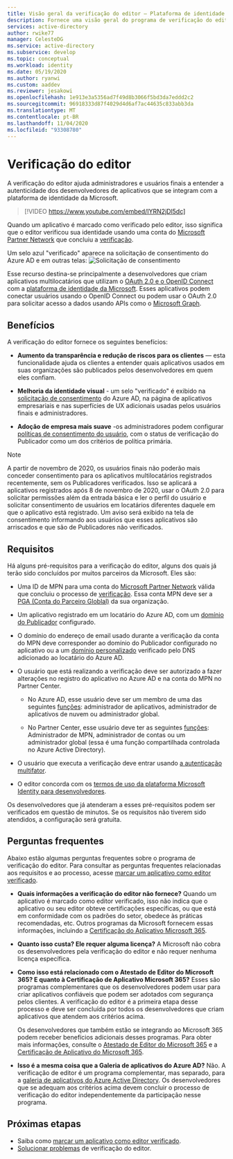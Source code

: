 ```yaml
---
title: Visão geral da verificação do editor – Plataforma de identidade da Microsoft | Azure
description: Fornece uma visão geral do programa de verificação do editor para a plataforma Microsoft Identity. Lista os benefícios, os requisitos do programa e as perguntas frequentes. Quando um aplicativo é marcado como verificado pelo editor, isso significa que o editor verificou sua identidade usando uma conta do Microsoft Partner Network que concluiu o processo de verificação e associou essa conta do MPN ao registro de aplicativo.
services: active-directory
author: rwike77
manager: CelesteDG
ms.service: active-directory
ms.subservice: develop
ms.topic: conceptual
ms.workload: identity
ms.date: 05/19/2020
ms.author: ryanwi
ms.custom: aaddev
ms.reviewer: jesakowi
ms.openlocfilehash: 1e913e3a5356ad7f49d8b3066f5bd3da7eddd2c2
ms.sourcegitcommit: 96918333d87f4029d4d6af7ac44635c833abb3da
ms.translationtype: MT
ms.contentlocale: pt-BR
ms.lasthandoff: 11/04/2020
ms.locfileid: "93308780"
---
```

# <a name="publisher-verification"></a>Verificação do editor

A verificação do editor ajuda administradores e usuários finais a entender a autenticidade dos desenvolvedores de aplicativos que se integram com a plataforma de identidade da Microsoft. 

> [!VIDEO https://www.youtube.com/embed/IYRN2jDl5dc]

Quando um aplicativo é marcado como verificado pelo editor, isso significa que o editor verificou sua identidade usando uma conta do [Microsoft Partner Network](https://partner.microsoft.com/membership) que concluiu a [verificação](/partner-center/verification-responses). 

Um selo azul "verificado" aparece na solicitação de consentimento do Azure AD e em outras telas: ![Solicitação de consentimento](./media/publisher-verification-overview/consent-prompt.png)

Esse recurso destina-se principalmente a desenvolvedores que criam aplicativos multilocatários que utilizam o [OAuth 2.0 e o OpenID Connect](active-directory-v2-protocols.md) com a [plataforma de identidade da Microsoft](v2-overview.md). Esses aplicativos podem conectar usuários usando o OpenID Connect ou podem usar o OAuth 2.0 para solicitar acesso a dados usando APIs como o [Microsoft Graph](https://developer.microsoft.com/graph/).

## <a name="benefits"></a>Benefícios
A verificação do editor fornece os seguintes benefícios:
- **Aumento da transparência e redução de riscos para os clientes** — esta funcionalidade ajuda os clientes a entender quais aplicativos usados em suas organizações são publicados pelos desenvolvedores em quem eles confiam. 

- **Melhoria da identidade visual** - um selo "verificado" é exibido na [solicitação de consentimento](application-consent-experience.md) do Azure AD, na página de aplicativos empresariais e nas superfícies de UX adicionais usadas pelos usuários finais e administradores. 

- **Adoção de empresa mais suave** -os administradores podem configurar [políticas de consentimento do usuário](../manage-apps/configure-user-consent.md), com o status de verificação do Publicador como um dos critérios de política primária.

> [!NOTE]
> A partir de novembro de 2020, os usuários finais não poderão mais conceder consentimento para os aplicativos multilocatários registrados recentemente, sem os Publicadores verificados. Isso se aplicará a aplicativos registrados após 8 de novembro de 2020, usar o OAuth 2.0 para solicitar permissões além da entrada básica e ler o perfil do usuário e solicitar consentimento de usuários em locatários diferentes daquele em que o aplicativo está registrado. Um aviso será exibido na tela de consentimento informando aos usuários que esses aplicativos são arriscados e que são de Publicadores não verificados.    

## <a name="requirements"></a>Requisitos
Há alguns pré-requisitos para a verificação do editor, alguns dos quais já terão sido concluídos por muitos parceiros da Microsoft. Eles são: 

-  Uma ID de MPN para uma conta do [Microsoft Partner Network](https://partner.microsoft.com/membership) válida que concluiu o processo de [verificação](/partner-center/verification-responses). Essa conta MPN deve ser a [PGA (Conta do Parceiro Globlal)](/partner-center/account-structure#the-top-level-is-the-partner-global-account-pga) da sua organização. 

-  Um aplicativo registrado em um locatário do Azure AD, com um [domínio do Publicador](howto-configure-publisher-domain.md) configurado.

-  O domínio do endereço de email usado durante a verificação da conta do MPN deve corresponder ao domínio do Publicador configurado no aplicativo ou a um [domínio personalizado](../fundamentals/add-custom-domain.md) verificado pelo DNS adicionado ao locatário do Azure AD. 

-  O usuário que está realizando a verificação deve ser autorizado a fazer alterações no registro do aplicativo no Azure AD e na conta do MPN no Partner Center. 

    -  No Azure AD, esse usuário deve ser um membro de uma das seguintes [funções](../roles/permissions-reference.md): administrador de aplicativos, administrador de aplicativos de nuvem ou administrador global. 

    -  No Partner Center, esse usuário deve ter as seguintes [funções](/partner-center/permissions-overview): Administrador de MPN, administrador de contas ou um administrador global (essa é uma função compartilhada controlada no Azure Active Directory).
    
-  O usuário que executa a verificação deve entrar usando [a autenticação multifator](../authentication/howto-mfa-getstarted.md).

-  O editor concorda com os [termos de uso da plataforma Microsoft Identity para desenvolvedores](/legal/microsoft-identity-platform/terms-of-use).

Os desenvolvedores que já atenderam a esses pré-requisitos podem ser verificados em questão de minutos. Se os requisitos não tiverem sido atendidos, a configuração será gratuita. 

## <a name="frequently-asked-questions"></a>Perguntas frequentes 
Abaixo estão algumas perguntas frequentes sobre o programa de verificação do editor. Para consultar as perguntas frequentes relacionadas aos requisitos e ao processo, acesse [marcar um aplicativo como editor verificado](mark-app-as-publisher-verified.md).

- **Quais informações a verificação do editor __não__ fornece?**  Quando um aplicativo é marcado como editor verificado, isso não indica que o aplicativo ou seu editor obteve certificações específicas, ou que está em conformidade com os padrões do setor, obedece às práticas recomendadas, etc. Outros programas da Microsoft fornecem essas informações, incluindo a [Certificação do Aplicativo Microsoft 365](/microsoft-365-app-certification/overview).

- **Quanto isso custa? Ele requer alguma licença?** A Microsoft não cobra os desenvolvedores pela verificação do editor e não requer nenhuma licença específica. 

- **Como isso está relacionado com o Atestado de Editor do Microsoft 365? E quanto à Certificação de Aplicativo Microsoft 365?** Esses são programas complementares que os desenvolvedores podem usar para criar aplicativos confiáveis que podem ser adotados com segurança pelos clientes. A verificação do editor é a primeira etapa desse processo e deve ser concluída por todos os desenvolvedores que criam aplicativos que atendem aos critérios acima. 

  Os desenvolvedores que também estão se integrando ao Microsoft 365 podem receber benefícios adicionais desses programas. Para obter mais informações, consulte o [Atestado de Editor do Microsoft 365](/microsoft-365-app-certification/docs/attestation) e a [Certificação de Aplicativo do Microsoft 365](/microsoft-365-app-certification/docs/certification). 

- **Isso é a mesma coisa que a Galeria de aplicativos do Azure AD?** Não. A verificação de editor é um programa complementar, mas separado, para a [galeria de aplicativos do Azure Active Directory](v2-howto-app-gallery-listing.md). Os desenvolvedores que se adequam aos critérios acima devem concluir o processo de verificação do editor independentemente da participação nesse programa. 

## <a name="next-steps"></a>Próximas etapas
* Saiba como [marcar um aplicativo como editor verificado](mark-app-as-publisher-verified.md).
* [Solucionar problemas](troubleshoot-publisher-verification.md) de verificação do editor.
